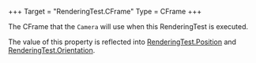 +++
Target = "RenderingTest.CFrame"
Type = CFrame
+++

The CFrame that the `Camera` will use when this RenderingTest is executed.The value of this property is reflected into [RenderingTest.Position](https://developer.roblox.com/api-reference/property/RenderingTest/Position) and [RenderingTest.Orientation](https://developer.roblox.com/api-reference/property/RenderingTest/Orientation).